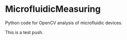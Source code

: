 # MicrofluidicMeasuring
Python code for OpenCV analysis of microfluidic devices.

This is a test push.